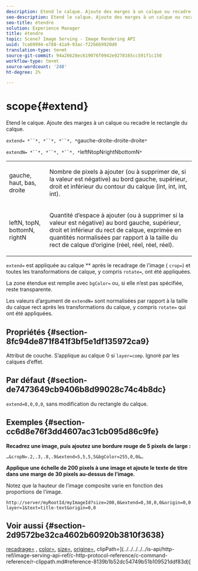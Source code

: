 ```yaml
---
description: Etend le calque. Ajoute des marges à un calque ou recadre le rectangle du calque.
seo-description: Etend le calque. Ajoute des marges à un calque ou recadre le rectangle du calque.
seo-title: étendre
solution: Experience Manager
title: étendre
topic: Scene7 Image Serving - Image Rendering API
uuid: 7ca69994-e788-41a9-93ac-f22b6b9920d0
translation-type: tm+mt
source-git-commit: 94a26628ec619076f0942e9278165cc591f1c150
workflow-type: tm+mt
source-wordcount: '248'
ht-degree: 2%

---
```



# scope{#extend}

Etend le calque. Ajoute des marges à un calque ou recadre le rectangle du calque.

`extend= *``*, *``*, *``*, *`gauche-droite-droite-droite`*`

`extendN= *``*, *``*, *``*, *`leftNtopNrightNbottomN`*`

<table id="simpletable_1DCCD469712B423C8154630127DC5F54"> 
 <tr class="strow"> 
  <td class="stentry"> <p><span class="codeph"> <span class="varname"> gauche, haut, bas, droite</span></span> </p></td> 
  <td class="stentry"> <p>Nombre de pixels à ajouter (ou à supprimer de, si la valeur est négative) au bord gauche, supérieur, droit et inférieur du contour du calque (int, int, int, int). </p></td> 
 </tr> 
 <tr class="strow"> 
  <td class="stentry"> <p><span class="codeph"> <span class="varname"> leftN, topN, bottomN, rightN</span></span> </p></td> 
  <td class="stentry"> <p>Quantité d’espace à ajouter (ou à supprimer si la valeur est négative) au bord gauche, supérieur, droit et inférieur du rect de calque, exprimée en quantités normalisées par rapport à la taille du rect de calque d’origine (réel, réel, réel, réel). </p></td> 
 </tr> 
</table>

`extend=` est appliquée au calque  ** après le recadrage de l’image (  `crop=`) et toutes les transformations de calque, y compris  `rotate=`, ont été appliquées.

La zone étendue est remplie avec `bgColor=` ou, si elle n’est pas spécifiée, reste transparente.

Les valeurs d’argument de `extendN=` sont normalisées par rapport à la taille du calque rect après les transformations du calque, y compris `rotate=` qui ont été appliquées.

## Propriétés {#section-8fc94de871f841f3bf5e1df135972ca9}

Attribut de couche. S’applique au calque 0 si `layer=comp`. Ignoré par les calques d’effet.

## Par défaut {#section-de7473649cb9406b8d99028c74c4b8dc}

`extend=0,0,0,0`, sans modification du rectangle du calque.

## Exemples {#section-cc6d8e76f3dd4607ac31cb095d86c9fe}

**Recadrez une image, puis ajoutez une bordure rouge de 5 pixels de large :**

`…&cropN=.2,.3,.8,.9&extend=5,5,5,5&bgColor=255,0,0&…`

**Applique une échelle de 200 pixels à une image et ajoute le texte de titre dans une marge de 30 pixels au-dessus de l’image.**

Notez que la hauteur de l’image composite varie en fonction des proportions de l’image.

`http://server/myRootId/myImageId?size=200,0&extend=0,30,0,0&origin=0,0 layer=1&text=title-text&origin=0,0`

## Voir aussi {#section-2d9572be32ca4602b60920b3810f3638}

[recadrage=](../../../../../is-api/http-ref/image-serving-api-ref/c-http-protocol-reference/c-command-reference/r-crop.md#reference-6fd0f6399966446ab4425ce050572eab) ,  [color=](/help/aem-is-ir-api/is-api/http-ref/image-serving-api-ref/c-http-protocol-reference/c-data-types/r-is-http-color.md),  [size=](../../../../../is-api/http-ref/image-serving-api-ref/c-http-protocol-reference/c-data-types/r-size.md#reference-04d383f32c7b4003bed9978cb854747b),  [origine=](../../../../../is-api/http-ref/image-serving-api-ref/c-http-protocol-reference/c-command-reference/r-origin.md#reference-e11c7ac06e2240cc884c3fec98f05138), clipPath=](../../../../../is-api/http-ref/image-serving-api-ref/c-http-protocol-reference/c-command-reference/r-clippath.md#reference-8139b1b52dc54749b51b109521ddf83d)[

